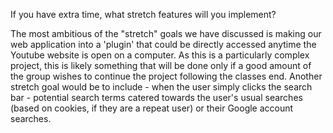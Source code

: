 If you have extra time, what stretch features will you implement?

The most ambitious of the "stretch" goals we have discussed is making our web application into a 'plugin' that could be directly accessed anytime the Youtube website is open on a computer. As this is a particularly complex project, this is likely something that will be done only if a good amount of the group wishes to continue the project following the classes end. Another stretch goal would be to include - when the user simply clicks the search bar - potential search terms catered towards the user's usual searches (based on cookies, if they are a repeat user) or their Google account searches.
